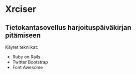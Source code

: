 Xrciser
==============

Tietokantasovellus harjoituspäiväkirjan pitämiseen
---------------------

Käytet tekniikat:
- Ruby on Rails
- Twitter Bootstrap
- Font Awesome